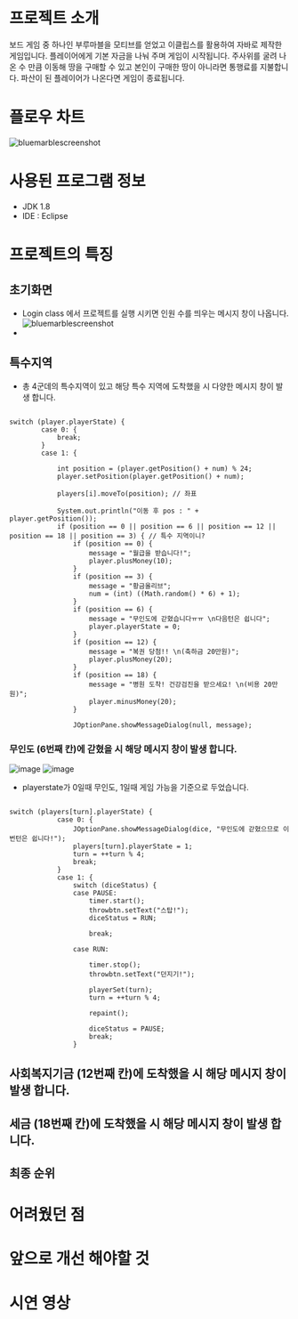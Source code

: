 # 프로젝트 소개
보드 게임 중 하나인 부루마블을 모티브를 얻었고 이클립스를 활용하여 자바로 제작한 게임입니다.
플레이어에게 기본 자금을 나눠 주며 게임이 시작됩니다.
주사위를 굴려 나온 수 만큼 이동해 땅을 구매할 수 있고 본인이 구매한 땅이 아니라면 통행료를 지불합니다.
파산이 된 플레이어가 나온다면 게임이 종료됩니다. 

# 플로우 차트
![bluemarblescreenshot](https://user-images.githubusercontent.com/61133793/119252199-df1c2280-bbe5-11eb-8f9e-b4a61e75d280.PNG)

# 사용된 프로그램 정보
- JDK 1.8 
- IDE : Eclipse

# 프로젝트의 특징 
## 초기화면

- Login class 에서 프로젝트를 실행 시키면 인원 수를 띄우는 메시지 창이 나옵니다. 
![bluemarblescreenshot](https://user-images.githubusercontent.com/61133793/119252199-df1c2280-bbe5-11eb-8f9e-b4a61e75d280.PNG)
- 
## 특수지역
- 총 4군데의 특수지역이 있고 해당 특수 지역에 도착했을 시 다양한 메시지 창이 발생 합니다.
<pre><code>
switch (player.playerState) {
		case 0: {
			break;
		}
		case 1: {
			
			int position = (player.getPosition() + num) % 24;
			player.setPosition(player.getPosition() + num);

			players[i].moveTo(position); // 좌표

			System.out.println("이동 후 pos : " + player.getPosition());
			if (position == 0 || position == 6 || position == 12 || position == 18 || position == 3) { // 특수 지역이니?
				if (position == 0) {
					message = "월급을 받습니다!";
					player.plusMoney(10);
				}			
				if (position == 3) {
					message = "황금올리브";
					num = (int) ((Math.random() * 6) + 1);						
				}
				if (position == 6) {
					message = "무인도에 갇혔습니다ㅠㅠ \n다음턴은 쉽니다";
					player.playerState = 0;
				}
				if (position == 12) {
					message = "복권 당첨!! \n(축하금 20만원)";
					player.plusMoney(20);
				}
				if (position == 18) {
					message = "병원 도착! 건강검진을 받으세요! \n(비용 20만원)";
					player.minusMoney(20);
				}

				JOptionPane.showMessageDialog(null, message); </code></pre>

### 무인도 (6번째 칸)에 갇혔을 시 해당 메시지 창이 발생 합니다.
 ![image](https://user-images.githubusercontent.com/61133793/119252288-5b166a80-bbe6-11eb-9fcc-62819120b853.png)
 ![image](https://user-images.githubusercontent.com/61133793/119252762-dd079300-bbe8-11eb-88c2-537869af1c9e.png)
- playerstate가 0일때 무인도, 1일때 게임 가능을 기준으로 두었습니다.
<pre><code> 
switch (players[turn].playerState) {
			case 0: {
				JOptionPane.showMessageDialog(dice, "무인도에 갇혔으므로 이번턴은 쉽니다!");
				players[turn].playerState = 1;
				turn = ++turn % 4;
				break;
			}
			case 1: {
				switch (diceStatus) {
				case PAUSE:
					timer.start();
					throwbtn.setText("스탑!");
					diceStatus = RUN;

					break;

				case RUN:

					timer.stop();
					throwbtn.setText("던지기!");

					playerSet(turn);
					turn = ++turn % 4;

					repaint();

					diceStatus = PAUSE;
					break;
				} </code></pre>
## 사회복지기금 (12번째 칸)에 도착했을 시 해당 메시지 창이 발생 합니다.

## 세금 (18번째 칸)에 도착했을 시 해당 메시지 창이 발생 합니다.

## 최종 순위
        
# 어려웠던 점

# 앞으로 개선 해야할 것

# 시연 영상

